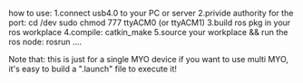 how to use:
1.connect usb4.0 to your PC or server
2.privide authority for the port: 
     cd /dev
     sudo chmod 777 ttyACM0 (or ttyACM1)
3.build ros pkg in your ros workplace
4.compile: catkin_make 
5.source your workplace && run the ros node: rosrun ....

Note that: this is just for a single MYO device
           if you want to use multi MYO, it's easy to build a ".launch" file to execute it!
